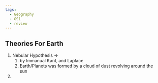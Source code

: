 ```yaml
---
tags:
  - Geography
  - GS1
  - review
---
```

## Theories For Earth
1. Nebular Hypothesis -> 
	1. by Immanual Kant, and Laplace
	2. Earth/Planets was formed by a cloud of dust revolving around the sun
2. 